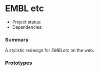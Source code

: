 # EMBL etc

- Project status: 
- Dependencies: 

### Summary

A stylistic redesign for *EMBLetc* on the web. 

### Prototypes
